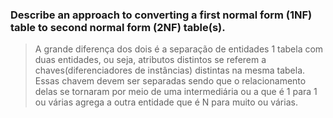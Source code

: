 ### Describe an approach to converting a first normal form (1NF) table to second normal form (2NF) table(s).

> A grande diferença dos dois é a separação de entidades 1 tabela com duas entidades, ou seja, atributos distintos se referem a chaves(diferenciadores de instâncias) distintas na mesma tabela. Essas chavem devem ser separadas sendo que o relacionamento delas se tornaram por meio de uma intermediária ou a que é 1 para 1 ou várias agrega a outra entidade que é N para muito ou várias. 
